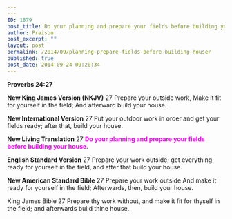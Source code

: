 ```yaml
---
---
ID: 1879
post_title: Do your planning and prepare your fields before building your house
author: Praison
post_excerpt: ""
layout: post
permalink: /2014/09/planning-prepare-fields-before-building-house/
published: true
post_date: 2014-09-24 09:20:34
---
```

<strong>Proverbs 24:27</strong>

<strong>New King James Version (NKJV)</strong>
27 Prepare your outside work,
Make it fit for yourself in the field;
And afterward build your house.

<strong>New International Version</strong>
27 Put your outdoor work in order and get your fields ready; after that, build your house.

<strong>New Living Translation</strong>
27 <span style="color: #ff00ff;"><strong>Do your planning and prepare your fields before building your house</strong></span>.

<strong>English Standard Version</strong>
27 Prepare your work outside; get everything ready for yourself in the field, and after that build your house.

<strong>New American Standard Bible</strong>
27 Prepare your work outside And make it ready for yourself in the field; Afterwards, then, build your house.

King James Bible
27 Prepare thy work without, and make it fit for thyself in the field; and afterwards build thine house.